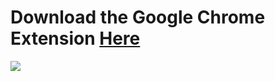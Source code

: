 # Download the Google Chrome Extension <a href="https://chrome.google.com/webstore/detail/mtimer/gijjcklbeholhcmcbgcikahljkcpmped?utm_source=plus">Here</a>
<img src = "https://github.com/michaelstrinhs/mTimer/blob/master/mTimerLogo.png">
